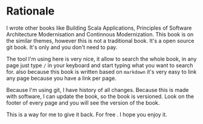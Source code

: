 # Rationale

I wrote other books like Building Scala Applications, Principles of Software Architecture Modernisation and Continnous Modernization. This book is on the similar themes, however this is not a traditional book. It's a open source git book. It's only and you don't need to pay.

The tool I'm using here is very nice, it allow to search the whole book, in any page just type `/` in your keyboard and start typing what you want to search for. also because this book is written based on `markdown` it's very easy to link any page because you have a link per page. 

Because I'm using git, I have history of all changes. Because this is made with software, I can update the book, so the book is versioned. Look on the footer of every page and you will see the version of the book.

This is a way for me to give it back. For free . I hope you enjoy it.